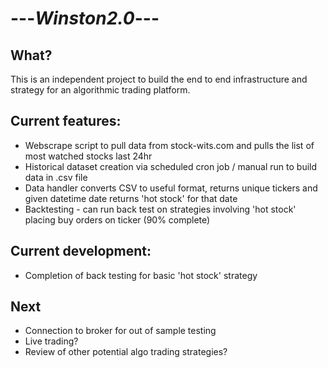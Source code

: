 #  ---_Winston2.0_---

## What?
This is an independent project to build the end to end infrastructure and strategy for an algorithmic trading platform.


## Current features:

  - Webscrape script to pull data from stock-wits.com and pulls the list of most watched stocks last 24hr 
  - Historical dataset creation via scheduled cron job / manual run to build data in .csv file
  - Data handler converts CSV to useful format, returns unique tickers and given datetime date returns 'hot stock' for that date
  - Backtesting - can run back test on strategies involving 'hot stock' placing buy orders on ticker (90% complete)

## Current development:

- Completion of back testing for basic 'hot stock' strategy


## Next

- Connection to broker for out of sample testing
- Live trading?
- Review of other potential algo trading strategies?
